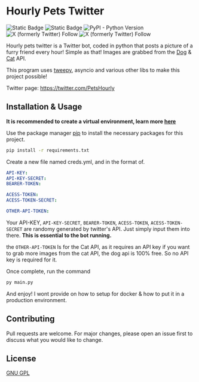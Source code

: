 # Hourly Pets Twitter

![Static Badge](https://img.shields.io/badge/Tweepy.py-1DA1F2)
![Static Badge](https://img.shields.io/badge/Python-3.11.6-1DA1F2)
![PyPI - Python Version](https://img.shields.io/pypi/pyversions/tweepy)
![X (formerly Twitter) Follow](https://img.shields.io/twitter/follow/HourlyPets)
![X (formerly Twitter) Follow](https://img.shields.io/twitter/follow/axisdadev)


Hourly pets twitter is a Twitter bot, coded in python that posts a picture of a furry friend every hour! Simple as that! Images are grabbed from the [Dog](https://dog.ceo) & [Cat](https://thecatapi.com) API.

This program uses [tweepy](https://github.com/tweepy/tweepy), asyncio and various other libs to make this project possible!

Twitter page: https://twitter.com/PetsHourly

## Installation & Usage

**It is recommended to create a virtual environment, learn more [here](https://docs.python.org/3/library/venv.html)**

Use the package manager [pip](https://pip.pypa.io/en/stable/) to install the necessary packages for this project.

```bash
pip install -r requirements.txt
```
Create a new file named creds.yml, and in the format of.

```yaml
API-KEY: 
API-KEY-SECRET: 
BEARER-TOKEN: 

ACESS-TOKEN: 
ACESS-TOKEN-SECRET: 

OTHER-API-TOKEN: 
```


Your API-KEY, ``API-KEY-SECRET``, ``BEARER-TOKEN``, ``ACESS-TOKEN``, ``ACESS-TOKEN-SECRET`` are randomy generated by twitter's API. Just simply input them into there. **This is essential to the bot running.**

the ``OTHER-API-TOKEN`` Is for the Cat API, as it requires an API key if you want to grab more images from the cat API, the dog api is 100% free. So no API key is required for it.

Once complete, run the command

```bash
py main.py
```
And enjoy! I wont provide on how to setup for docker & how to put it in a production environment.

## Contributing

Pull requests are welcome. For major changes, please open an issue first
to discuss what you would like to change.


## License

[GNU GPL](https://choosealicense.com/licenses/gpl-3.0/)
